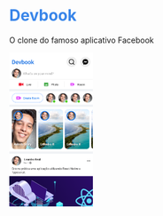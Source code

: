 <h1 style="color:#3a86e9">Devbook</h1>
<p>O clone do famoso aplicativo Facebook</p>
<img width="30%" src="./.github/screenshot.png" />
